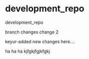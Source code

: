 # development_repo
development_repo

branch changes
change 2

keyur-added new changes here....

ha ha ha 
kjfgkjfgjkfgkj